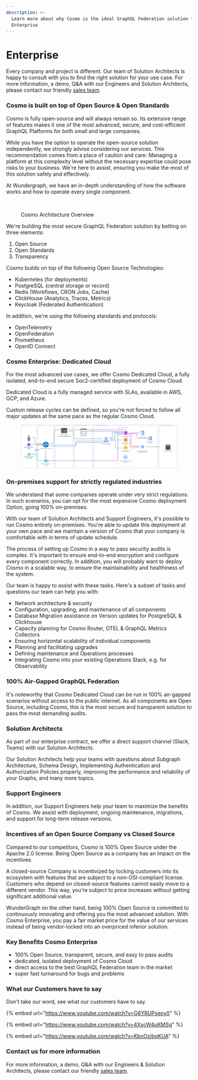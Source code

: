 ```yaml
---
description: >-
  Learn more about why Cosmo is the ideal GraphQL Federation solution for
  Enterprise
---
```


# Enterprise

Every company and project is different. Our team of Solution Architects is happy to consult with you to find the right solution for your use case. For more information, a demo, Q\&A with our Engineers and Solution Architects, please contact our friendly [sales team](https://wundergraph.com/contact/sales).

### Cosmo is built on top of Open Source & Open Standards

Cosmo is fully open-source and will always remain so. Its extensive range of features makes it one of the most advanced, secure, and cost-efficient GraphQL Platforms for both small and large companies.

While you have the option to operate the open-source solution independently, we strongly advise considering our services. This recommendation comes from a place of caution and care: Managing a platform at this complexity level without the necessary expertise could pose risks to your business. We're here to assist, ensuring you make the most of this solution safely and effectively.

At Wundergraph, we have an in-depth understanding of how the software works and how to operate every single component.

<figure><img src="https://lh7-us.googleusercontent.com/ESnTq7gsqCLfXBKWpZ0hRsbRWrjnwA11DgSzTYb9dccTF_jfO0f626XL6kQI1ItKtmXEhA91eaKfVyKGu6zfq_NYP8j6NoRTr6UYuldacRZqtE5-j12DAgVL8IjT7FDv0amlt5MI0ZWy5eWq-dqkT07I2w=s2048" alt=""><figcaption><p>Cosmo Architecture Overview</p></figcaption></figure>

We're building the most secure GraphQL Federation solution by betting on three elements:

1. Open Source
2. Open Standards
3. Transparency

Cosmo builds on top of the following Open Source Technologies:

* Kubernetes (for deployments)
* PostgreSQL (central storage or record)
* Redis (Workflows, CRON Jobs, Cache)
* ClickHouse (Analytics, Traces, Metrics)
* Keycloak (Federated Authentication)

In addition, we're using the following standards and protocols:

* OpenTelemetry
* OpenFederation
* Prometheus
* OpenID Connect

### Cosmo Enterprise: Dedicated Cloud

For the most advanced use cases, we offer Cosmo Dedicated Cloud, a fully isolated, end-to-end secure Soc2-certified deployment of Cosmo Cloud.

Dedicated Cloud is a fully managed service with SLAs, available in AWS, GCP, and Azure.

Custom release cycles can be defined, so you're not forced to follow all major updates at the same pace as the regular Cosmo Cloud.

<figure><img src=".gitbook/assets/cosmo-architecture-final (4).png" alt=""><figcaption></figcaption></figure>

### On-premises support for strictly regulated industries

We understand that some companies operate under very strict regulations. In such scenarios, you can opt for the most expensive Cosmo deployment Option, going 100% on-premises.

With our team of Solution Architects and Support Engineers, it's possible to run Cosmo entirely on-premises. You're able to update this deployment at your own pace and we maintain a version of Cosmo that your company is comfortable with in terms of update schedule.

The process of setting up Cosmo in a way to pass security audits is complex. It's important to ensure end-to-end encryption and configure every component correctly. In addition, you will probably want to deploy Cosmo in a scalable way, to ensure the maintainability and healthiness of the system.

Our team is happy to assist with these tasks. Here's a subset of tasks and questions our team can help you with:

* Network architecture & security
* Configuration, upgrading, and maintenance of all components
* Database Migration assistance on Version updates for PostgreSQL & Clickhouse
* Capacity planning for Cosmo Router, OTEL & GraphQL Metrics Collectors
* Ensuring horizontal scalability of individual components
* Planning and facilitating upgrades
* Defining maintenance and Operations processes
* Integrating Cosmo into your existing Operations Stack, e.g. for Observability

### 100% Air-Gapped GraphQL Federation

It's noteworthy that Cosmo Dedicated Cloud can be run in 100% air-gapped scenarios without access to the public internet. As all components are Open Source, including Cosmo, this is the most secure and transparent solution to pass the most demanding audits.

### Solution Architects

As part of our enterprise contract, we offer a direct support channel (Slack, Teams)  with our Solution Architects.

Our Solution Architects help your teams with questions about Subgraph Architecture, Schema Design, Implementing Authentication and Authorization Policies properly, improving the performance and reliability of your Graphs, and many more topics.

### Support Engineers

In addition, our Support Engineers help your team to maximize the benefits of Cosmo. We assist with deployment, ongoing maintenance, migrations, and support for long-term release versions.

### Incentives of an Open Source Company vs Closed Source

Compared to our competitors, Cosmo is 100% Open Source under the Apache 2.0 license. Being Open Source as a company has an impact on the incentives.

A closed-source Company is incentivized by locking customers into its ecosystem with features that are subject to a non-OSI-compliant license. Customers who depend on closed-source features cannot easily move to a different vendor. This way, you're subject to price increases without getting significant additional value.

WunderGraph on the other hand, being 100% Open Source is committed to continuously innovating and offering you the most advanced solution. With Cosmo Enterprise, you pay a fair market price for the value of our services instead of being vendor-locked into an overpriced inferior solution.

### Key Benefits Cosmo Enterprise

* 100% Open Source, transparent, secure, and easy to pass audits
* dedicated, isolated deployment of Cosmo Cloud
* direct access to the best GraphQL Federation team in the market
* super fast turnaround for bugs and problems

### What our Customers have to say

Don't take our word, see what our customers have to say.

{% embed url="https://www.youtube.com/watch?v=G6YRUPseoy0" %}

{% embed url="https://www.youtube.com/watch?v=4XxcW4uKMSg" %}

{% embed url="https://www.youtube.com/watch?v=KboOzjbqKUA" %}

### Contact us for more information

For more information, a demo, Q\&A with our Engineers & Solution Architects, please contact our friendly [sales team](https://wundergraph.com/contact/sales).
